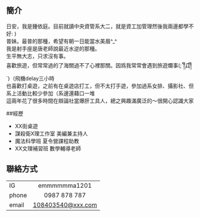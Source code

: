 ## 簡介<br>

日安，我是鍾依庭。目前就讀中央資管系大二，就是資工加管理然後我兩邊都學不好: )<br>
普妹。最普的那種，希望有朝一日能當水美眉^_^<br>
我是射手座是唐老師說最近水逆的那種。<br>
生平無大志，只求沒有事。<br>
喜歡旅遊，但常常過的了海關過不了心裡那關。因爲我常常會遇到旅遊爛事(;´༎ຶД༎ຶ`)（飛機delay三小時<br>
也喜歡打桌遊，之前有在桌遊店打工，但不太打手遊，參加過系女排、攝影社、但系上活動比較少參加（系邊還藉口一堆<br>
這兩年花了很多時間在辯論社當爆肝工具人，總之興趣滿廣泛的～很開心認識大家<br>

##經歷
- XX街桌遊
- 謀殺衛X理工作室 美編兼主持人
- 魔法科學班 夏令營課程助教
- XX文理補習班 數學輔導老師


## 聯絡方式
|          |                 |
|----------|:---------------:|
| IG       | emmmmmma1201    |
| phone    |0987 878 787     |
| email    |108403540@xxx.com|
